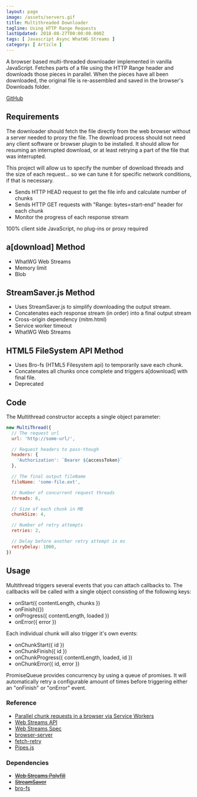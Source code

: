 ```yaml
---
layout: page
image: /assets/servers.gif
title: Multithreaded Downloader
tagline: Using HTTP Range Requests
lastUpdated: 2018-08-27T00:00:00.000Z
tags: [ Javascript Async WhatWG Streams ]
category: [ Article ]
---
```


A browser based multi-threaded downloader implemented in vanilla JavaScript. <!-- more --> Fetches parts of a file using the HTTP Range header and downloads those pieces in parallel. When the pieces have all been downloaded, the original file is re-assembled and saved in the browser's Downloads folder.

[GitHub](https://github.com/Backblaze-B2-Samples/multithreaded-downloader-js)

## Requirements

The downloader should fetch the file directly from the web browser without a server needed to proxy the file. The download process should not need any client software or browser plugin to be installed. It should allow for resuming an interrupted download, or at least retrying a part of the file that was interrupted.

This project will allow us to specify the number of download threads and the size of each request... so we can tune it for specific network conditions, if that is necessary.

-   Sends HTTP HEAD request to get the file info and calculate number of chunks
-   Sends HTTP GET requests with "Range: bytes=start-end" header for each chunk
-   Monitor the progress of each response stream

100% client side JavaScript, no plug-ins or proxy required

## a[download] Method

-   WhatWG Web Streams
-   Memory limit
-   Blob

## StreamSaver.js Method

-   Uses StreamSaver.js to simplify downloading the output stream.
-   Concatenates each response stream (in order) into a final output stream
-   Cross-origin dependency (mitm.html)
-   Service worker timeout
-   WhatWG Web Streams

## HTML5 FileSystem API Method

-   Uses Bro-fs (HTML5 Filesystem api) to temporarily save each chunk.
-   Concatenates all chunks once complete and triggers a[download] with final file.
-   Deprecated

## Code

The Multithread constructor accepts a single object parameter:

```javascript
new MultiThread({
  // The request url
  url: 'http://some-url/',

  // Request headers to pass-though
  headers: {
    'Authorization': `Bearer ${accessToken}`
  },

  // The final output fileName
  fileName: 'some-file.ext',

  // Number of concurrent request threads
  threads: 6,

  // Size of each chunk in MB
  chunkSize: 4,

  // Number of retry attempts
  retries: 2,

  // Delay before another retry attempt in ms
  retryDelay: 1000,
})
```

## Usage

Multithread triggers several events that you can attach callbacks to. The callbacks will be called with a single object consisting of the following keys:

-   onStart({ contentLength, chunks })
-   onFinish({})
-   onProgress({ contentLength, loaded })
-   onError({ error })

Each individual chunk will also trigger it's own events:

-   onChunkStart({ id })
-   onChunkFinish({ id })
-   onChunkProgress({ contentLength, loaded, id })
-   onChunkError({ id, error })

PromiseQueue provides concurrency by using a queue of promises. It will automatically retry a configurable amount of times before triggering either an "onFinish" or "onError" event.

### Reference

-   [Parallel chunk requests in a browser via Service Workers](https://blog.ghaiklor.com/parallel-chunk-requests-in-a-browser-via-service-workers-7be10be2b75f)
-   [Web Streams API](https://developer.mozilla.org/en-US/docs/Web/API/Streams_API)
-   [Web Streams Spec](https://streams.spec.whatwg.org/)
-   [browser-server](https://github.com/mafintosh/browser-server)
-   [fetch-retry](https://github.com/jonbern/fetch-retry)
-   [Pipes.js](http://pipes.js.org/)

### Dependencies

-   ~~[Web Streams Polyfill](https://github.com/creatorrr/web-streams-polyfill)~~
-   ~~[StreamSaver](https://github.com/jimmywarting/StreamSaver.js)~~
-   [bro-fs](https://github.com/vitalets/bro-fs)
